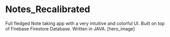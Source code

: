 # Notes_Recalibrated

Full fledged Note taking app with a very intuitive and colorful UI.
Built on top of Firebase Firestore Database.
Written in JAVA.
[hero_image]

